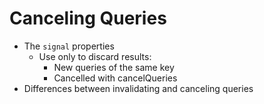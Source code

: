 # Canceling Queries

- The `signal` properties
  - Use only to discard results:
    - New queries of the same key
    - Cancelled with cancelQueries
- Differences between invalidating and canceling queries
